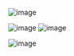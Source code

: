 ![image](https://github.com/user-attachments/assets/1115cd57-03ce-4d7c-ae36-a69d2e5f840a)


![image](https://github.com/user-attachments/assets/34e5886e-2027-49ce-9743-19e651017ff3)
![image](https://github.com/user-attachments/assets/334f0a24-c15b-4b12-9b8f-2d47fdd783be)

![image](https://github.com/user-attachments/assets/341941b7-dfee-49dc-bdb8-7409f1cf3fdd)
